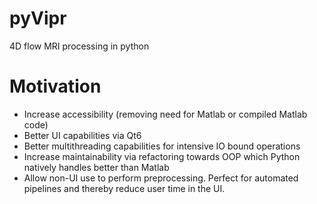 # pyVipr

4D flow MRI processing in python

# Motivation

* Increase accessibility (removing need for Matlab or compiled Matlab code)
* Better UI capabilities via Qt6
* Better multithreading capabilities for intensive IO bound operations
* Increase maintainability via refactoring towards OOP which Python natively handles better than Matlab
* Allow non-UI use to perform preprocessing. Perfect for automated pipelines and thereby reduce user time in the UI.